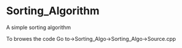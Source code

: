 # Sorting_Algorithm
A simple sorting algorithm


To browes the code Go to->Sorting_Algo->Sorting_Algo->Source.cpp
